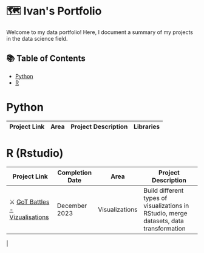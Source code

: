 # 🗺 Ivan's Portfolio

Welcome to my data portfolio! Here, I document a summary of my projects in the data science field. 

## 📚 Table of Contents

- [Python](#python)
- [R](#rstudio)

# Python

| Project Link | Area | Project Description | Libraries |    
|---|---|---|---|

# R (Rstudio)

| Project Link | Completion Date | Area | Project Description | 
|---|---|---|---|
| ⚔ [GoT Battles - Vizualisations](https://github.com/zeinhord/rstudio-projects/tree/d1db17a874925699f4c9b4aea6679757369e07f9/game_of_thrones_battles) | December 2023 | Visualizations | Build different types of visualizations in RStudio, merge datasets, data transformation|
|
